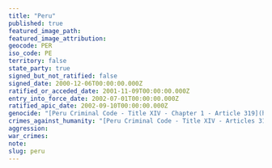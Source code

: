 ```yaml
---
title: "Peru"
published: true
featured_image_path:
featured_image_attribution:
geocode: PER
iso_code: PE
territory: false
state_party: true
signed_but_not_ratified: false
signed_date: 2000-12-06T00:00:00.000Z
ratified_or_acceded_date: 2001-11-09T00:00:00.000Z
entry_into_force_date: 2002-07-01T00:00:00.000Z
ratified_apic_date: 2002-09-10T00:00:00.000Z
genocide: "[Peru Criminal Code - Title XIV - Chapter 1 - Article 319](https://iccdb.hrlc.net/data/doc/364/)"
crimes_against_humanity: "[Peru Criminal Code - Title XIV - Articles 319-324](https://iccdb.hrlc.net/data/doc/364/)"
aggression:
war_crimes:
note:
slug: peru
---
```

